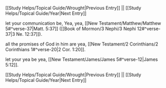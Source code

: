[[Study Helps/Topical Guide/Wrought|Previous Entry]]  ||  [[Study Helps/Topical Guide/Year|Next Entry]]

 let your communication be, Yea, yea, [[New Testament/Matthew/Matthew 5#^verse-37|Matt. 5:37]] ([[Book of Mormon/3 Nephi/3 Nephi 12#^verse-37|3 Ne. 12:37]]).

 all the promises of God in him are yea, [[New Testament/2 Corinthians/2 Corinthians 1#^verse-20|2 Cor. 1:20]].

 let your yea be yea, [[New Testament/James/James 5#^verse-12|James 5:12]].

[[Study Helps/Topical Guide/Wrought|Previous Entry]]  ||  [[Study Helps/Topical Guide/Year|Next Entry]]